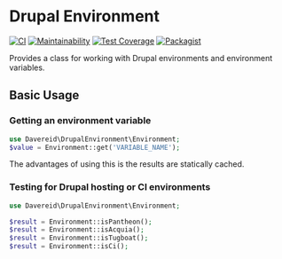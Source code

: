 # Drupal Environment

[![CI](https://github.com/davereid/drupal-environment/actions/workflows/ci.yml/badge.svg)](https://github.com/davereid/drupal-environment/actions/workflows/ci.yml) [![Maintainability](https://api.codeclimate.com/v1/badges/a6cfe958e8316d8a4ac5/maintainability)](https://codeclimate.com/github/davereid/drupal-environment/maintainability) [![Test Coverage](https://api.codeclimate.com/v1/badges/a6cfe958e8316d8a4ac5/test_coverage)](https://codeclimate.com/github/davereid/drupal-environment/test_coverage) [![Packagist](https://img.shields.io/packagist/dt/davereid/drupal-environment.svg)](https://packagist.org/packages/davereid/drupal-environment)

Provides a class for working with Drupal environments and environment variables.

## Basic Usage

### Getting an environment variable

```php
use Davereid\DrupalEnvironment\Environment;
$value = Environment::get('VARIABLE_NAME');
```

The advantages of using this is the results are statically cached.

### Testing for Drupal hosting or CI environments

```php
use Davereid\DrupalEnvironment\Environment;

$result = Environment::isPantheon();
$result = Environment::isAcquia();
$result = Environment::isTugboat();
$result = Environment::isCi();

```

